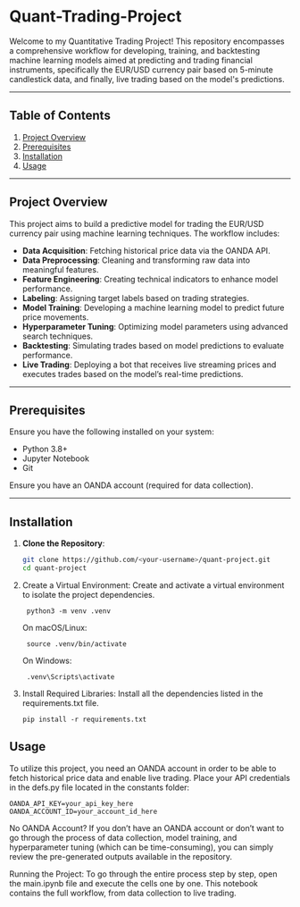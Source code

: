 # Quant-Trading-Project

Welcome to my Quantitative Trading Project! This repository encompasses a comprehensive workflow for developing, training, and backtesting machine learning models aimed at predicting and trading financial instruments, specifically the EUR/USD currency pair based on 5-minute candlestick data, and finally, live trading based on the model's predictions.

---

## Table of Contents
1. [Project Overview](#project-overview)
2. [Prerequisites](#prerequisites)
3. [Installation](#installation)
4. [Usage](#usage)


---

## Project Overview
This project aims to build a predictive model for trading the EUR/USD currency pair using machine learning techniques. The workflow includes:
- **Data Acquisition**: Fetching historical price data via the OANDA API.
- **Data Preprocessing**: Cleaning and transforming raw data into meaningful features.
- **Feature Engineering**: Creating technical indicators to enhance model performance.
- **Labeling**: Assigning target labels based on trading strategies.
- **Model Training**: Developing a machine learning model to predict future price movements.
- **Hyperparameter Tuning**: Optimizing model parameters using advanced search techniques.
- **Backtesting**: Simulating trades based on model predictions to evaluate performance.
- **Live Trading**: Deploying a bot that receives live streaming prices and executes trades based on the model’s real-time predictions.
---

## Prerequisites
Ensure you have the following installed on your system:
- Python 3.8+
- Jupyter Notebook
- Git
  
Ensure you have an OANDA account (required for data collection).

---

## Installation
1. **Clone the Repository**:
   ```bash
   git clone https://github.com/<your-username>/quant-project.git
   cd quant-project
   
2. Create a Virtual Environment:
	Create and activate a virtual environment to isolate the project dependencies.
	
	 	python3 -m venv .venv
	 
	On macOS/Linux:
		
		source .venv/bin/activate
	On Windows:
	
		.venv\Scripts\activate
3.	Install Required Libraries:
	Install all the dependencies listed in the requirements.txt file.
		
		pip install -r requirements.txt
 

## Usage
To utilize this project, you need an OANDA account in order to be able to fetch historical price data and enable live trading.
Place your API credentials in the defs.py file located in the constants folder:

	OANDA_API_KEY=your_api_key_here
	OANDA_ACCOUNT_ID=your_account_id_here
 
No OANDA Account?
If you don’t have an OANDA account or don’t want to go through the process of data collection, model training, and hyperparameter tuning (which can be time-consuming), you can simply review the pre-generated outputs available in the repository.

Running the Project:
To go through the entire process step by step, open the main.ipynb file and execute the cells one by one. This notebook contains the full workflow, from data collection to live trading.










